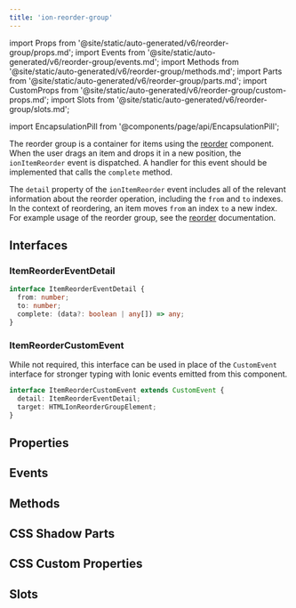 ```yaml
---
title: 'ion-reorder-group'
---
```


import Props from '@site/static/auto-generated/v6/reorder-group/props.md';
import Events from '@site/static/auto-generated/v6/reorder-group/events.md';
import Methods from '@site/static/auto-generated/v6/reorder-group/methods.md';
import Parts from '@site/static/auto-generated/v6/reorder-group/parts.md';
import CustomProps from '@site/static/auto-generated/v6/reorder-group/custom-props.md';
import Slots from '@site/static/auto-generated/v6/reorder-group/slots.md';

<head>
  <title>ion-reorder-group: Wrapper Component for Ionic Framework Apps</title>
  <meta
    name="description"
    content="ion-reorder-group is a wrapper component for items using the ion-reorder component on Ionic apps. Read to learn more about ion-reorder-group usage."
  />
</head>

import EncapsulationPill from '@components/page/api/EncapsulationPill';

The reorder group is a container for items using the [reorder](./reorder) component. When the user drags an item and drops it in a new position, the `ionItemReorder` event is dispatched. A handler for this event should be implemented that calls the `complete` method.

The `detail` property of the `ionItemReorder` event includes all of the relevant information about the reorder operation, including the `from` and `to` indexes. In the context of reordering, an item moves `from` an index `to` a new index. For example usage of the reorder group, see the [reorder](./reorder) documentation.

## Interfaces

### ItemReorderEventDetail

```typescript
interface ItemReorderEventDetail {
  from: number;
  to: number;
  complete: (data?: boolean | any[]) => any;
}
```

### ItemReorderCustomEvent

While not required, this interface can be used in place of the `CustomEvent` interface for stronger typing with Ionic events emitted from this component.

```typescript
interface ItemReorderCustomEvent extends CustomEvent {
  detail: ItemReorderEventDetail;
  target: HTMLIonReorderGroupElement;
}
```

## Properties

<Props />

## Events

<Events />

## Methods

<Methods />

## CSS Shadow Parts

<Parts />

## CSS Custom Properties

<CustomProps />

## Slots

<Slots />
